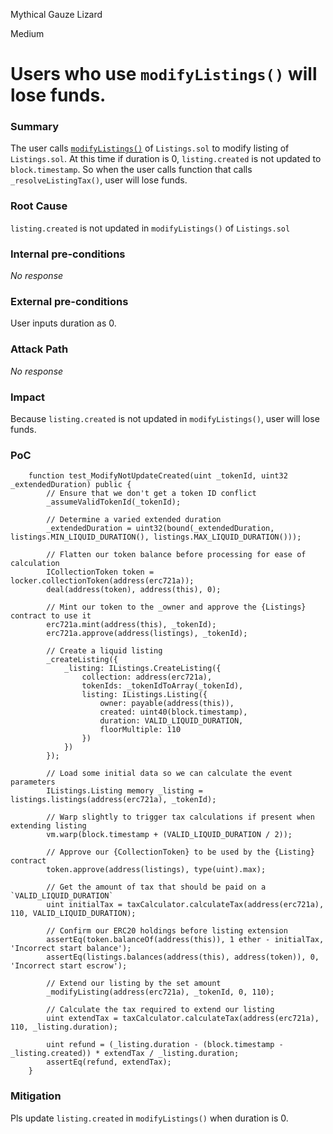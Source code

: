 Mythical Gauze Lizard

Medium

# Users who use `modifyListings()` will lose funds.

### Summary

The user calls [`modifyListings()`](https://github.com/sherlock-audit/2024-08-flayer/blob/main/flayer/src/contracts/Listings.sol#L305) of `Listings.sol` to modify listing of `Listings.sol`. At this time if duration is 0, `listing.created` is not updated to `block.timestamp`. So when the user calls function that calls `_resolveListingTax()`, user will lose funds.

### Root Cause

`listing.created` is not updated in `modifyListings()` of `Listings.sol`

### Internal pre-conditions

_No response_

### External pre-conditions

User inputs duration as 0.

### Attack Path

_No response_

### Impact

Because `listing.created` is not updated in `modifyListings()`, user will lose funds.


### PoC

```solidity
    function test_ModifyNotUpdateCreated(uint _tokenId, uint32 _extendedDuration) public {
        // Ensure that we don't get a token ID conflict
        _assumeValidTokenId(_tokenId);

        // Determine a varied extended duration
        _extendedDuration = uint32(bound(_extendedDuration, listings.MIN_LIQUID_DURATION(), listings.MAX_LIQUID_DURATION()));

        // Flatten our token balance before processing for ease of calculation
        ICollectionToken token = locker.collectionToken(address(erc721a));
        deal(address(token), address(this), 0);

        // Mint our token to the _owner and approve the {Listings} contract to use it
        erc721a.mint(address(this), _tokenId);
        erc721a.approve(address(listings), _tokenId);

        // Create a liquid listing
        _createListing({
            _listing: IListings.CreateListing({
                collection: address(erc721a),
                tokenIds: _tokenIdToArray(_tokenId),
                listing: IListings.Listing({
                    owner: payable(address(this)),
                    created: uint40(block.timestamp),
                    duration: VALID_LIQUID_DURATION,
                    floorMultiple: 110
                })
            })
        });

        // Load some initial data so we can calculate the event parameters
        IListings.Listing memory _listing = listings.listings(address(erc721a), _tokenId);

        // Warp slightly to trigger tax calculations if present when extending listing
        vm.warp(block.timestamp + (VALID_LIQUID_DURATION / 2));

        // Approve our {CollectionToken} to be used by the {Listing} contract
        token.approve(address(listings), type(uint).max);

        // Get the amount of tax that should be paid on a `VALID_LIQUID_DURATION`
        uint initialTax = taxCalculator.calculateTax(address(erc721a), 110, VALID_LIQUID_DURATION);

        // Confirm our ERC20 holdings before listing extension
        assertEq(token.balanceOf(address(this)), 1 ether - initialTax, 'Incorrect start balance');
        assertEq(listings.balances(address(this), address(token)), 0, 'Incorrect start escrow');

        // Extend our listing by the set amount
        _modifyListing(address(erc721a), _tokenId, 0, 110);

        // Calculate the tax required to extend our listing
        uint extendTax = taxCalculator.calculateTax(address(erc721a), 110, _listing.duration);

        uint refund = (_listing.duration - (block.timestamp - _listing.created)) * extendTax / _listing.duration;
        assertEq(refund, extendTax);
    }
```

### Mitigation

Pls update `listing.created` in `modifyListings()` when duration is 0.